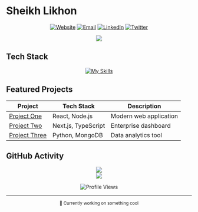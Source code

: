 # Sheikh Likhon

<div align="center">
  
[![Website](https://img.shields.io/badge/Website-000000?style=for-the-badge&logo=vercel&logoColor=white)](https://likhon.xyz)
[![Email](https://img.shields.io/badge/Email-000000?style=for-the-badge&logo=gmail&logoColor=white)](mailto:sheikh@likhon.xyz)
[![LinkedIn](https://img.shields.io/badge/LinkedIn-000000?style=for-the-badge&logo=linkedin&logoColor=white)](https://linkedin.com/in/Iikhon)
[![Twitter](https://img.shields.io/badge/Twitter-000000?style=for-the-badge&logo=x&logoColor=white)](https://twitter.com/Iikhon)

</div>

<div align="center">
  <img src="https://github-readme-stats.vercel.app/api?username=Iikhon&show_icons=true&theme=github_dark&hide_border=true&bg_color=00000000&hide_title=true" />
</div>

## Tech Stack

<div align="center">

[![My Skills](https://skillicons.dev/icons?i=react,nodejs,python,typescript,nextjs,tailwind,mongodb,postgres&theme=dark)](https://skillicons.dev)

</div>

## Featured Projects

<div align="center">

| Project | Tech Stack | Description |
|---------|------------|-------------|
| [Project One](https://github.com) | React, Node.js | Modern web application |
| [Project Two](https://github.com) | Next.js, TypeScript | Enterprise dashboard |
| [Project Three](https://github.com) | Python, MongoDB | Data analytics tool |

</div>

## GitHub Activity

<div align="center">
  <img src="https://github-readme-streak-stats.herokuapp.com/?user=Iikhon&theme=github-dark&hide_border=true&background=00000000" />
</div>

<div align="center">
  <img src="https://github-readme-activity-graph.vercel.app/graph?username=Iikhon&theme=github-dark&hide_border=true&bg_color=00000000" />
</div>

<div align="center">

![Profile Views](https://komarev.com/ghpvc/?username=Iikhon&color=blueviolet&style=for-the-badge)

</div>

---

<div align="center">
  <sub>🔭 Currently working on something cool</sub>
</div>

